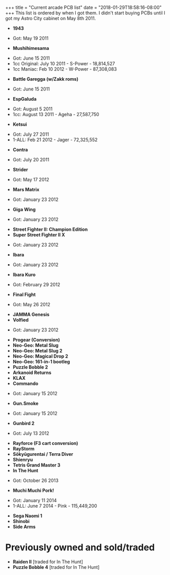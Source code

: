 +++
title = "Current arcade PCB list"
date = "2018-01-29T18:58:16-08:00"
+++
This list is ordered by when I got them.  I didn't start buying PCBs until I got my Astro City cabinet on May 8th 2011.

- **1943**
 * Got: May 19 2011
- **Mushihimesama**
 * Got: June 15 2011
 * 1cc Original: July 10 2011 - S-Power - 18,814,527
 * 1cc Maniac: Feb 10 2012 - W-Power - 87,308,083
- **Battle Garegga (w/Zakk roms)**
 * Got: June 15 2011
- **EspGaluda**
 * Got: August 5 2011
 * 1cc: August 13 2011 - Ageha - 27,587,750
- **Ketsui**
 * Got: July 27 2011
 * 1-ALL: Feb 21 2012 - Jager - 72,325,552
- **Contra**
 * Got: July 20 2011
- **Strider**
 * Got: May 17 2012
- **Mars Matrix**
 * Got: January 23 2012
- **Giga Wing**
 * Got: January 23 2012
- **Street Fighter II: Champion Edition**
- **Super Street Fighter II X**
 * Got: January 23 2012
- **Ibara**
 * Got: January 23 2012
- **Ibara Kuro**
 * Got: February 29 2012
- **Final Fight**
 * Got: May 26 2012
- **JAMMA Genesis**
- **Volfied**
 * Got: January 23 2012
- **Progear (Conversion)**
- **Neo-Geo: Metal Slug**
- **Neo-Geo: Metal Slug 2**
- **Neo-Geo: Magical Drop 2**
- **Neo-Geo: 161-in-1 bootleg**
- **Puzzle Bobble 2**
- **Arkanoid Returns**
- **KLAX**
- **Commando**
 * Got: January 15 2012
- **Gun.Smoke**
 * Got: January 15 2012
- **Gunbird 2**
 * Got: July 13 2012
- **Rayforce (F3 cart conversion)**
- **RayStorm**
- **Sōkyūgurentai / Terra Diver**
- **Shienryu**
- **Tetris Grand Master 3**
- **In The Hunt**
 * Got: October 26 2013
- **Muchi Muchi Pork!**
 * Got: January 11 2014
 * 1-ALL: June 7 2014 - Pink - 115,449,200
- **Sega Naomi 1**
- **Shinobi**
- **Side Arms**

Previously owned and sold/traded
=========

- **Raiden II** [traded for In The Hunt]
- **Puzzle Bobble 4** [traded for In The Hunt]
